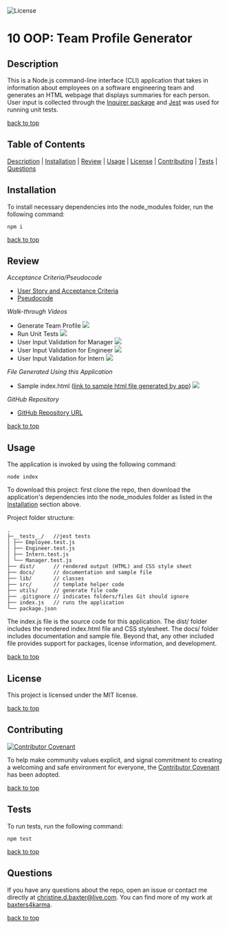 ![License](https://img.shields.io/badge/license-MIT-success)

# 10 OOP: Team Profile Generator

## Description

This is a Node.js command-line interface (CLI) application that takes in information about employees on a software engineering team and generates an HTML webpage that displays summaries for each person. User input is collected through the [Inquirer package](https://www.npmjs.com/package/inquirer) and [Jest](https://www.npmjs.com/package/jest) was used for running unit tests.

[back to top](#table-of-contents)

## Table of Contents

[Description](#description) | [Installation](#installation) | [Review](#review) | [Usage](#usage) | [License](#license) | [Contributing](#contributing) | [Tests](#tests) | [Questions](#questions)

## Installation

To install necessary dependencies into the node_modules folder, run the following command:

```
npm i
```

[back to top](#table-of-contents)

## Review

_Acceptance Criteria/Pseudocode_

- [User Story and Acceptance Criteria](docs/acceptance-criteria.md)
- [Pseudocode](docs/pseudocode.md)

_Walk-through Videos_

- Generate Team Profile
  ![](docs/demo.gif)
- Run Unit Tests
  ![](docs/unitTests.gif)
- User Input Validation for Manager
  ![](docs/validation_Manager.gif)
- User Input Validation for Engineer
  ![](docs/validation_Engineer.gif)
- User Input Validation for Intern
  ![](docs/validation_Intern.gif)

_File Generated Using this Application_

- Sample index.html ([link to sample html file generated by app](https://github.com/baxters4karma/team-profile-generator/blob/main/dist/index.html))
  ![](docs/sampleHTML.gif)

_GitHub Repository_

- [GitHub Repository URL](https://github.com/baxters4karma/team-profile-generator)

[back to top](#table-of-contents)

## Usage

The application is invoked by using the following command:

```
node index
```

To download this project: first clone the repo, then download the application's dependencies into the node_modules folder as listed in the [Installation](#installation) section above.

Project folder structure:

```
.
├─__tests__/   //jest tests
│ ├── Employee.test.js
│ ├── Engineer.test.js
│ ├── Intern.test.js
│ └── Manager.test.js
├── dist/      // rendered output (HTML) and CSS style sheet
├── docs/      // documentation and sample file
├── lib/       // classes
├── src/       // template helper code
├── utils/     // generate file code
├── .gitignore // indicates folders/files Git should ignore
├── index.js   // runs the application
└── package.json
```

The index.js file is the source code for this application. The dist/ folder includes the rendered index.html file and CSS stylesheet. The docs/ folder includes documentation and sample file. Beyond that, any other included file provides support for packages, license information, and development.

[back to top](#table-of-contents)

## License

This project is licensed under the MIT license.

[back to top](#table-of-contents)

## Contributing

[![Contributor Covenant](https://img.shields.io/badge/Contributor%20Covenant-2.1-4baaaa.svg)](../code_of_conduct.md#top)

To help make community values explicit, and signal commitment to creating a welcoming and safe environment for everyone, the [Contributor Covenant](../code_of_conduct.md) has been adopted.

[back to top](#table-of-contents)

## Tests

To run tests, run the following command:

```
npm test
```

[back to top](#table-of-contents)

## Questions

If you have any questions about the repo, open an issue or contact me directly at christine.d.baxter@live.com. You can find more of my work at [baxters4karma](https://github.com/baxters4karma/).

[back to top](#table-of-contents)
